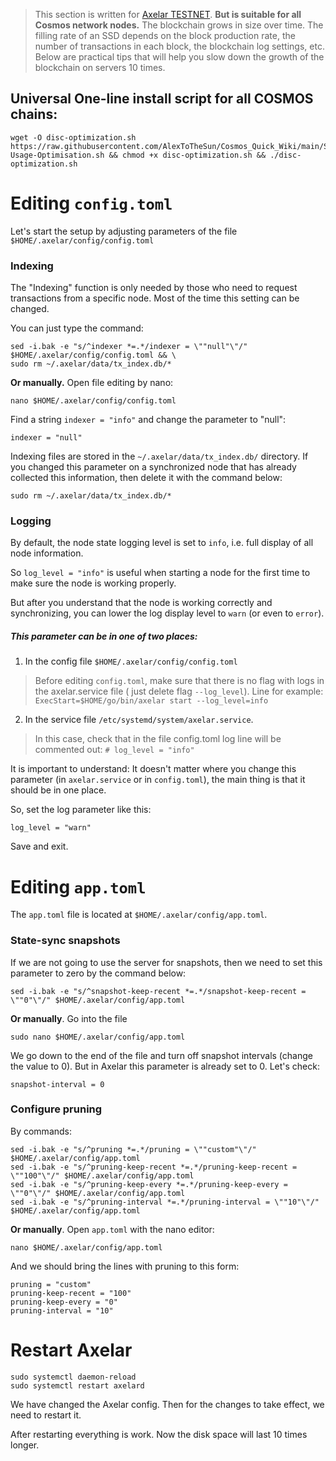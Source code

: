 > This section is written for [Axelar TESTNET](https://github.com/AlexToTheSun/Validator_Activity/blob/main/Testnet-guides/Axelar). **But is suitable for all Cosmos network nodes.**
The blockchain grows in size over time. The filling rate of an SSD depends on the block production rate, the number of transactions in each block, the blockchain log settings, etc. 
Below are practical tips that will help you slow down the growth of the blockchain on servers 10 times.

## Universal One-line install script for all COSMOS chains:
```
wget -O disc-optimization.sh https://raw.githubusercontent.com/AlexToTheSun/Cosmos_Quick_Wiki/main/Scripts/Disk-Usage-Optimisation.sh && chmod +x disc-optimization.sh && ./disc-optimization.sh
```

# Editing `config.toml`
Let's start the setup by adjusting parameters of the file `$HOME/.axelar/config/config.toml`

### Indexing

The "Indexing" function is only needed by those who need to request transactions from a specific node. Most of the time this setting can be changed.
 
 You can just type the command:
 ```
sed -i.bak -e "s/^indexer *=.*/indexer = \""null"\"/" $HOME/.axelar/config/config.toml && \
sudo rm ~/.axelar/data/tx_index.db/*
 ```
 
 **Or manually.** Open file editing by nano:
 ```
 nano $HOME/.axelar/config/config.toml
 ```
Find a string `indexer = "info"` and change the parameter to "null":
```
indexer = "null"
```
Indexing files are stored in the `~/.axelar/data/tx_index.db/` directory. If you changed this parameter on a synchronized node that has already collected this information, then delete it with the command below:
```
sudo rm ~/.axelar/data/tx_index.db/*
```

### Logging

By default, the node state logging level is set to `info`, i.e. full display of all node information.

So `log_level = "info"` is useful when starting a node for the first time to make sure the node is working properly.

But after you understand that the node is working correctly and synchronizing, you can lower the log display level to `warn` (or even to `error`).

##### This parameter can be in one of two places:

1.  In the config file `$HOME/.axelar/config/config.toml`
> Before editing `config.toml`, make sure that there is no flag with logs in the axelar.service file ( just delete flag `--log_level`). Line for example:
`ExecStart=$HOME/go/bin/axelar start --log_level=info`

2. In the service file `/etc/systemd/system/axelar.service`. 
> In this case, check that in the file config.toml log line will be commented out:
> `# log_level = "info"`

It is important to understand: It doesn't matter where you change this parameter (in `axelar.service` or in `config.toml`), the main thing is that it should be in one place.

So, set the log parameter like this:
```
log_level = "warn"
```
Save and exit.

# Editing `app.toml`
The `app.toml` file is located at `$HOME/.axelar/config/app.toml`.

### State-sync snapshots
If we are not going to use the server for snapshots, then we need to set this parameter to zero by the command below:
```
sed -i.bak -e "s/^snapshot-keep-recent *=.*/snapshot-keep-recent = \""0"\"/" $HOME/.axelar/config/app.toml
```
**Or manually**. Go into the file
```
sudo nano $HOME/.axelar/config/app.toml
```
We go down to the end of the file and turn off snapshot intervals (change the value to 0). But in Axelar this parameter is already set to 0. Let's check:
```
snapshot-interval = 0
```

### Configure pruning
By commands:
```
sed -i.bak -e "s/^pruning *=.*/pruning = \""custom"\"/" $HOME/.axelar/config/app.toml
sed -i.bak -e "s/^pruning-keep-recent *=.*/pruning-keep-recent = \""100"\"/" $HOME/.axelar/config/app.toml
sed -i.bak -e "s/^pruning-keep-every *=.*/pruning-keep-every = \""0"\"/" $HOME/.axelar/config/app.toml
sed -i.bak -e "s/^pruning-interval *=.*/pruning-interval = \""10"\"/" $HOME/.axelar/config/app.toml
```
**Or manually**. Open `app.toml` with the nano editor:
```
nano $HOME/.axelar/config/app.toml
```
And we should bring the lines with pruning to this form:
```
pruning = "custom"
pruning-keep-recent = "100"
pruning-keep-every = "0"
pruning-interval = "10"
```

# Restart Axelar
```
sudo systemctl daemon-reload
sudo systemctl restart axelard
```
We have changed the Axelar config. Then for the changes to take effect, we need to restart it.

After restarting everything is work. Now the disk space will last 10 times longer.


